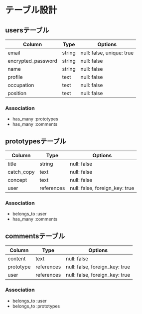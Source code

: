# テーブル設計

## usersテーブル

| Column              | Type       | Options                   |
| ------------------- | ---------- | ------------------------- |
| email               | string     | null: false, unique: true |
| encrypted_password  | string     | null: false               |
| name                | string     | null: false               |
| profile             | text       | null: false               |
| occupation          | text       | null: false               |
| position            | text       | null: false               |

### Association
- has_many :prototypes
- has_many :comments

## prototypesテーブル

| Column     | Type       | Options                        |
| ---------- | ---------- | ------------------------------ |
| title      | string     | null: false                    |
| catch_copy | text       | null: false                    |
| concept    | text       | null: false                    |
| user       | references | null: false, foreign_key: true |

### Association
- belongs_to :user
- has_many :comments

## commentsテーブル

| Column     | Type       | Options                        |
| ---------- | ---------- | ------------------------------ |
| content    | text       | null: false                    |
| prototype  | references | null: false, foreign_key: true |
| user       | references | null: false, foreign_key: true |

### Association
- belongs_to :user
- belongs_to :prototypes
